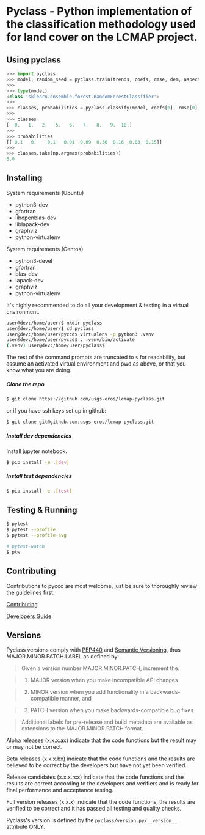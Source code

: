 # Pyclass - Python implementation of the classification methodology used for land cover on the LCMAP project.

## Using pyclass
```python
>>> import pyclass
>>> model, random_seed = pyclass.train(trends, coefs, rmse, dem, aspect, slope, posidex, mpw, qa, random_seed)
>>>
>>> type(model)
<class 'sklearn.ensemble.forest.RandomForestClassifier'>
>>>
>>> classes, probabilities = pyclass.classify(model, coefs[0], rmse[0], dem[0], aspect[0], slope[0], posidex[0], mpw[0], qa[0])
>>>
>>> classes
[  0.   1.   2.   5.   6.   7.   8.   9.  10.]
>>>
>>> probabilities
[[ 0.1   0.    0.1   0.01  0.09  0.36  0.16  0.03  0.15]]
>>>
>>> classes.take(np.argmax(probabilities))
6.0
```

## Installing
System requirements (Ubuntu)
* python3-dev
* gfortran
* libopenblas-dev
* liblapack-dev
* graphviz
* python-virtualenv

System requirements (Centos)
* python3-devel
* gfortran
* blas-dev
* lapack-dev
* graphviz
* python-virtualenv

It's highly recommended to do all your development & testing in a virtual environment.
```bash
user@dev:/home/user/$ mkdir pyclass
user@dev:/home/user/$ cd pyclass
user@dev:/home/user/pyccd$ virtualenv -p python3 .venv
user@dev:/home/user/pyccd$ . .venv/bin/activate
(.venv) user@dev:/home/user/pyclass$
```

The rest of the command prompts are truncated to ```$``` for readability, but assume an activated virtual environment and pwd as above, or that you know what you are doing.

##### Clone the repo
```bash
$ git clone https://github.com/usgs-eros/lcmap-pyclass.git
```
or if you have ssh keys set up in github:
```bash
$ git clone git@github.com:usgs-eros/lcmap-pyclass.git
```

##### Install dev dependencies
Install jupyter notebook.
```bash
$ pip install -e .[dev]
```

##### Install test dependencies
```bash
$ pip install -e .[test]
```

## Testing & Running
```bash
$ pytest
$ pytest --profile
$ pytest --profile-svg

# pytest-watch
$ ptw
```

## Contributing
Contributions to pyccd are most welcome, just be sure to thoroughly review the guidelines first.

[Contributing](docs/CONTRIBUTING.md)

[Developers Guide](docs/DEVELOPING.md)

## Versions
Pyclass versions comply with [PEP440](https://www.python.org/dev/peps/pep-0440/)
and [Semantic Versioning](http://semver.org/), thus MAJOR.MINOR.PATCH.LABEL as
defined by:

> Given a version number MAJOR.MINOR.PATCH, increment the:

> 1. MAJOR version when you make incompatible API changes

> 2. MINOR version when you add functionality in a backwards-compatible manner, and

> 3. PATCH version when you make backwards-compatible bug fixes.

> Additional labels for pre-release and build metadata are available as extensions to the MAJOR.MINOR.PATCH format.

Alpha releases (x.x.x.ax) indicate that the code functions but the result may
or may not be correct.

Beta releases (x.x.x.bx) indicate that the code functions and the results
are believed to be correct by the developers but have not yet been verified.

Release candidates (x.x.x.rcx) indicate that the code functions and the results
are correct according to the developers and verifiers and is ready for final
performance and acceptance testing.

Full version releases (x.x.x) indicate that the code functions, the results
are verified to be correct and it has passed all testing and quality checks.

Pyclass's version is defined by the ```pyclass/version.py/__version__``` attribute
ONLY.
